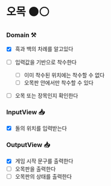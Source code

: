 # 오목 ⚫️⚪️
### Domain  ⚒️
- [x] 흑과 백의 차례를 알고있다
- [ ] 입력값을 기반으로 착수한다
    - [ ] 이미 착수된 위치에는 착수할 수 없다
    - [ ] 오목판 안에서만 착수할 수 있다
- [ ] 오목 또는 장목인지 확인한다


### InputView 📥
- [x] 돌의 위치를 입력받는다

### OutputView 📥
- [x] 게임 시작 문구를 출력한다
- [ ] 오목판을 출력한다
- [ ] 오목판의 상태를 출력한다

